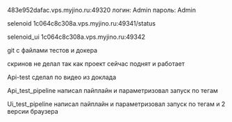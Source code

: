 483e952dafac.vps.myjino.ru:49320
логин: Admin
пароль: Admin

selenoid
1c064c8c308a.vps.myjino.ru:49341/status

selenoid_ui
1c064c8c308a.vps.myjino.ru:49342

git с файлами тестов и докера


скринов не делал так как проект сейчас поднят и работает

Api-test сделал по видео из доклада

Api_test_pipeline написал пайплайн и параметризовал запуск по тегам

Ui_test_pipeline написал пайплайн и параметризовал запуск по тегам и 2 версии браузера
